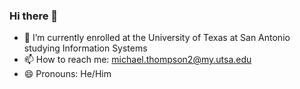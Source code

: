 ### Hi there 👋

- 🌱 I’m currently enrolled at the University of Texas at San Antonio studying Information Systems
- 📫 How to reach me: michael.thompson2@my.utsa.edu
- 😄 Pronouns: He/Him

<div id="header" align="center">
  <immage src="https://giphy.com/embed/YrlpLGc9MHjg1m1jwZ" width="480"/>
</div>
